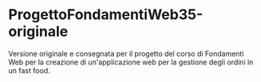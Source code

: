 # ProgettoFondamentiWeb35-originale
Versione originale e consegnata per il progetto del corso di Fondamenti Web per la creazione di un'applicazione web per la gestione degli ordini in un fast food.
